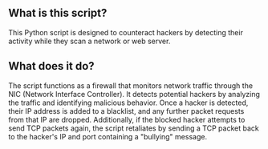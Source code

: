 ## What is this script?
This Python script is designed to counteract hackers by detecting their activity while they scan a network or web server.

## What does it do?
The script functions as a firewall that monitors network traffic through the NIC (Network Interface Controller).
It detects potential hackers by analyzing the traffic and identifying malicious behavior.
Once a hacker is detected, their IP address is added to a blacklist, and any further packet requests from that IP are dropped.
Additionally, if the blocked hacker attempts to send TCP packets again, the script retaliates by sending a TCP packet back to the hacker's IP and port containing a "bullying" message.
